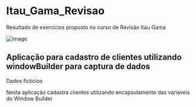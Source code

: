 # Itau_Gama_Revisao

Resultado de exercicios proposto no curso de Revisão Itau Gama

![image](https://user-images.githubusercontent.com/92103306/160160550-81b970ed-7e8e-4f20-bd09-d86522d253fc.png)

## Aplicação para cadastro de clientes utilizando windowBuilder para captura de dados  
Dados ficticios

Nesta aplicação cadastra clientes utilizando encapsulamento das variaveis do Window Builder
